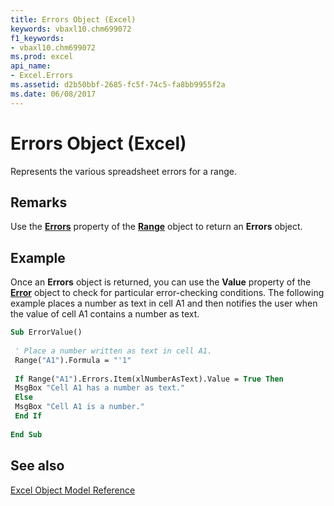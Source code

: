 ```yaml
---
title: Errors Object (Excel)
keywords: vbaxl10.chm699072
f1_keywords:
- vbaxl10.chm699072
ms.prod: excel
api_name:
- Excel.Errors
ms.assetid: d2b50bbf-2685-fc5f-74c5-fa8bb9955f2a
ms.date: 06/08/2017
---
```



# Errors Object (Excel)

Represents the various spreadsheet errors for a range.


## Remarks

Use the  **[Errors](Excel.Range.Errors.md)** property of the **[Range](Excel.Range(object).md)** object to return an **Errors** object.


## Example

Once an  **Errors** object is returned, you can use the **Value** property of the **[Error](Excel.Error.md)** object to check for particular error-checking conditions. The following example places a number as text in cell A1 and then notifies the user when the value of cell A1 contains a number as text.


```vb
Sub ErrorValue() 
 
 ' Place a number written as text in cell A1. 
 Range("A1").Formula = "'1" 
 
 If Range("A1").Errors.Item(xlNumberAsText).Value = True Then 
 MsgBox "Cell A1 has a number as text." 
 Else 
 MsgBox "Cell A1 is a number." 
 End If 
 
End Sub
```


## See also


[Excel Object Model Reference](overview/Excel/object-model.md)



